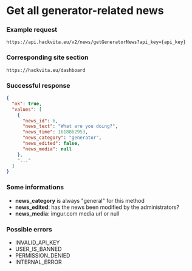 # Get all generator-related news

### Example request

`https://api.hackvita.eu/v2/news/getGeneratorNews?api_key={api_key}`

### Corresponding site section

`https://hackvita.eu/dashboard`

### Successful response

```json
{
  "ok": true,
  "values": [
    {
      "news_id": 6,
      "news_text": "What are you doing?",
      "news_time": 1618862953,
      "news_category": "generator",
      "news_edited": false,
      "news_media": null
    },
    "..."
  ]
}
```

### Some informations

* **news_category** is always "general" for this method
* **news_edited**: has the news been modified by the administrators?
* **news_media**: imgur.com media url or null

### Possible errors

* INVALID_API_KEY
* USER_IS_BANNED
* PERMISSION_DENIED
* INTERNAL_ERROR